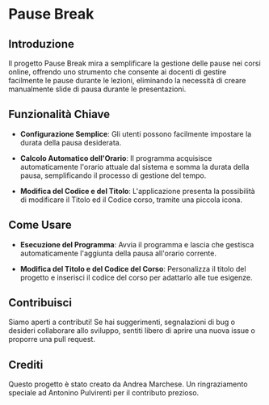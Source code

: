# Pause Break

## Introduzione

Il progetto Pause Break mira a semplificare la gestione delle pause nei corsi online, offrendo uno strumento che consente ai docenti di gestire facilmente le pause durante le lezioni, eliminando la necessità di creare manualmente slide di pausa durante le presentazioni.

## Funzionalità Chiave

-   **Configurazione Semplice**: Gli utenti possono facilmente impostare la durata della pausa desiderata.

-   **Calcolo Automatico dell'Orario**: Il programma acquisisce automaticamente l'orario attuale dal sistema e somma la durata della pausa, semplificando il processo di gestione del tempo.

-   **Modifica del Codice e del Titolo**: L'applicazione presenta la possibilità di modificare il Titolo ed il Codice corso, tramite una piccola icona.

## Come Usare

- **Esecuzione del Programma**: Avvia il programma e lascia che gestisca automaticamente l'aggiunta della pausa all'orario corrente.

- **Modifica del Titolo e del Codice del Corso**: Personalizza il titolo del progetto e inserisci il codice del corso per adattarlo alle tue esigenze.

## Contribuisci

Siamo aperti a contributi! Se hai suggerimenti, segnalazioni di bug o desideri collaborare allo sviluppo, sentiti libero di aprire una nuova issue o proporre una pull request.

## Crediti

Questo progetto è stato creato da Andrea Marchese. Un ringraziamento speciale ad Antonino Pulvirenti per il contributo prezioso.


